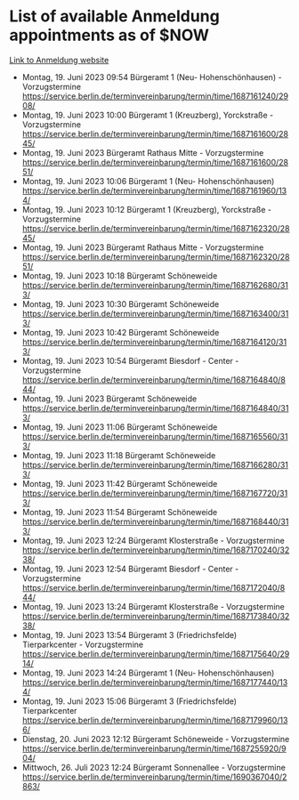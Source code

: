 # List of available Anmeldung appointments as of $NOW
[Link to Anmeldung website](https://service.berlin.de/terminvereinbarung/termin/tag.php?termin=1&anliegen[]=120686&dienstleisterlist=122210,122217,327316,122219,327312,122227,327314,122231,327346,122243,327348,122254,122252,329742,122260,329745,122262,329748,122271,327278,122273,327274,122277,327276,330436,122280,327294,122282,327290,122284,327292,122291,327270,122285,327266,122286,327264,122296,327268,150230,329760,122297,327286,122294,327284,122312,329763,122314,329775,122304,327330,122311,327334,122309,327332,317869,122281,327352,122279,329772,122283,122276,327324,122274,327326,122267,329766,122246,327318,122251,327320,122257,327322,122208,327298,122226,327300&herkunft=http%3A%2F%2Fservice.berlin.de%2Fdienstleistung%2F120686%2F)
- Montag, 19. Juni 2023 09:54 Bürgeramt 1 (Neu- Hohenschönhausen) - Vorzugstermine https://service.berlin.de/terminvereinbarung/termin/time/1687161240/2908/
- Montag, 19. Juni 2023 10:00 Bürgeramt 1 (Kreuzberg), Yorckstraße - Vorzugstermine https://service.berlin.de/terminvereinbarung/termin/time/1687161600/2845/
- Montag, 19. Juni 2023  Bürgeramt Rathaus Mitte - Vorzugstermine https://service.berlin.de/terminvereinbarung/termin/time/1687161600/2851/
- Montag, 19. Juni 2023 10:06 Bürgeramt 1 (Neu- Hohenschönhausen) https://service.berlin.de/terminvereinbarung/termin/time/1687161960/134/
- Montag, 19. Juni 2023 10:12 Bürgeramt 1 (Kreuzberg), Yorckstraße - Vorzugstermine https://service.berlin.de/terminvereinbarung/termin/time/1687162320/2845/
- Montag, 19. Juni 2023  Bürgeramt Rathaus Mitte - Vorzugstermine https://service.berlin.de/terminvereinbarung/termin/time/1687162320/2851/
- Montag, 19. Juni 2023 10:18 Bürgeramt Schöneweide https://service.berlin.de/terminvereinbarung/termin/time/1687162680/313/
- Montag, 19. Juni 2023 10:30 Bürgeramt Schöneweide https://service.berlin.de/terminvereinbarung/termin/time/1687163400/313/
- Montag, 19. Juni 2023 10:42 Bürgeramt Schöneweide https://service.berlin.de/terminvereinbarung/termin/time/1687164120/313/
- Montag, 19. Juni 2023 10:54 Bürgeramt Biesdorf - Center - Vorzugstermine https://service.berlin.de/terminvereinbarung/termin/time/1687164840/844/
- Montag, 19. Juni 2023  Bürgeramt Schöneweide https://service.berlin.de/terminvereinbarung/termin/time/1687164840/313/
- Montag, 19. Juni 2023 11:06 Bürgeramt Schöneweide https://service.berlin.de/terminvereinbarung/termin/time/1687165560/313/
- Montag, 19. Juni 2023 11:18 Bürgeramt Schöneweide https://service.berlin.de/terminvereinbarung/termin/time/1687166280/313/
- Montag, 19. Juni 2023 11:42 Bürgeramt Schöneweide https://service.berlin.de/terminvereinbarung/termin/time/1687167720/313/
- Montag, 19. Juni 2023 11:54 Bürgeramt Schöneweide https://service.berlin.de/terminvereinbarung/termin/time/1687168440/313/
- Montag, 19. Juni 2023 12:24 Bürgeramt Klosterstraße - Vorzugstermine https://service.berlin.de/terminvereinbarung/termin/time/1687170240/3238/
- Montag, 19. Juni 2023 12:54 Bürgeramt Biesdorf - Center - Vorzugstermine https://service.berlin.de/terminvereinbarung/termin/time/1687172040/844/
- Montag, 19. Juni 2023 13:24 Bürgeramt Klosterstraße - Vorzugstermine https://service.berlin.de/terminvereinbarung/termin/time/1687173840/3238/
- Montag, 19. Juni 2023 13:54 Bürgeramt 3 (Friedrichsfelde) Tierparkcenter - Vorzugstermine https://service.berlin.de/terminvereinbarung/termin/time/1687175640/2914/
- Montag, 19. Juni 2023 14:24 Bürgeramt 1 (Neu- Hohenschönhausen) https://service.berlin.de/terminvereinbarung/termin/time/1687177440/134/
- Montag, 19. Juni 2023 15:06 Bürgeramt 3 (Friedrichsfelde) Tierparkcenter https://service.berlin.de/terminvereinbarung/termin/time/1687179960/136/
- Dienstag, 20. Juni 2023 12:12 Bürgeramt Schöneweide - Vorzugstermine https://service.berlin.de/terminvereinbarung/termin/time/1687255920/904/
- Mittwoch, 26. Juli 2023 12:24 Bürgeramt Sonnenallee - Vorzugstermine https://service.berlin.de/terminvereinbarung/termin/time/1690367040/2863/
